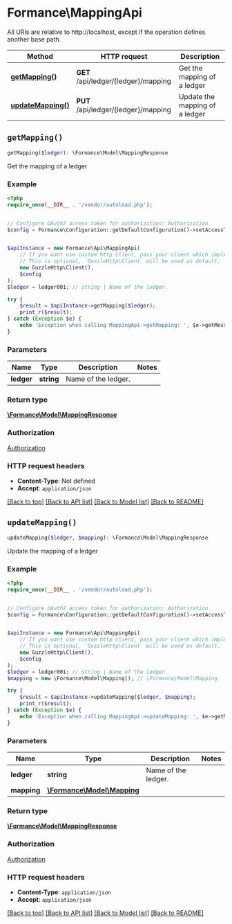 # Formance\MappingApi

All URIs are relative to http://localhost, except if the operation defines another base path.

| Method | HTTP request | Description |
| ------------- | ------------- | ------------- |
| [**getMapping()**](MappingApi.md#getMapping) | **GET** /api/ledger/{ledger}/mapping | Get the mapping of a ledger |
| [**updateMapping()**](MappingApi.md#updateMapping) | **PUT** /api/ledger/{ledger}/mapping | Update the mapping of a ledger |


## `getMapping()`

```php
getMapping($ledger): \Formance\Model\MappingResponse
```

Get the mapping of a ledger

### Example

```php
<?php
require_once(__DIR__ . '/vendor/autoload.php');


// Configure OAuth2 access token for authorization: Authorization
$config = Formance\Configuration::getDefaultConfiguration()->setAccessToken('YOUR_ACCESS_TOKEN');


$apiInstance = new Formance\Api\MappingApi(
    // If you want use custom http client, pass your client which implements `GuzzleHttp\ClientInterface`.
    // This is optional, `GuzzleHttp\Client` will be used as default.
    new GuzzleHttp\Client(),
    $config
);
$ledger = ledger001; // string | Name of the ledger.

try {
    $result = $apiInstance->getMapping($ledger);
    print_r($result);
} catch (Exception $e) {
    echo 'Exception when calling MappingApi->getMapping: ', $e->getMessage(), PHP_EOL;
}
```

### Parameters

| Name | Type | Description  | Notes |
| ------------- | ------------- | ------------- | ------------- |
| **ledger** | **string**| Name of the ledger. | |

### Return type

[**\Formance\Model\MappingResponse**](../Model/MappingResponse.md)

### Authorization

[Authorization](../../README.md#Authorization)

### HTTP request headers

- **Content-Type**: Not defined
- **Accept**: `application/json`

[[Back to top]](#) [[Back to API list]](../../README.md#endpoints)
[[Back to Model list]](../../README.md#models)
[[Back to README]](../../README.md)

## `updateMapping()`

```php
updateMapping($ledger, $mapping): \Formance\Model\MappingResponse
```

Update the mapping of a ledger

### Example

```php
<?php
require_once(__DIR__ . '/vendor/autoload.php');


// Configure OAuth2 access token for authorization: Authorization
$config = Formance\Configuration::getDefaultConfiguration()->setAccessToken('YOUR_ACCESS_TOKEN');


$apiInstance = new Formance\Api\MappingApi(
    // If you want use custom http client, pass your client which implements `GuzzleHttp\ClientInterface`.
    // This is optional, `GuzzleHttp\Client` will be used as default.
    new GuzzleHttp\Client(),
    $config
);
$ledger = ledger001; // string | Name of the ledger.
$mapping = new \Formance\Model\Mapping(); // \Formance\Model\Mapping

try {
    $result = $apiInstance->updateMapping($ledger, $mapping);
    print_r($result);
} catch (Exception $e) {
    echo 'Exception when calling MappingApi->updateMapping: ', $e->getMessage(), PHP_EOL;
}
```

### Parameters

| Name | Type | Description  | Notes |
| ------------- | ------------- | ------------- | ------------- |
| **ledger** | **string**| Name of the ledger. | |
| **mapping** | [**\Formance\Model\Mapping**](../Model/Mapping.md)|  | |

### Return type

[**\Formance\Model\MappingResponse**](../Model/MappingResponse.md)

### Authorization

[Authorization](../../README.md#Authorization)

### HTTP request headers

- **Content-Type**: `application/json`
- **Accept**: `application/json`

[[Back to top]](#) [[Back to API list]](../../README.md#endpoints)
[[Back to Model list]](../../README.md#models)
[[Back to README]](../../README.md)
